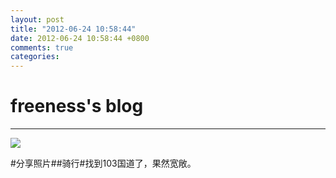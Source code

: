 ```yaml
---
layout: post
title: "2012-06-24 10:58:44"
date: 2012-06-24 10:58:44 +0800
comments: true
categories: 
---
```


# freeness's blog

----------

![](http://okqmqrbgo.bkt.clouddn.com/201206241058441.jpg)

>
\#分享照片\#\#骑行\#找到103国道了，果然宽敞。